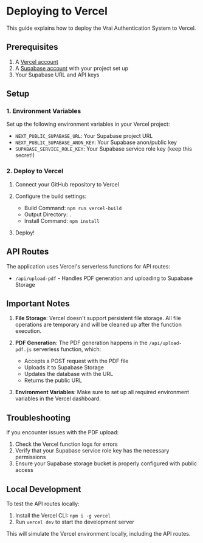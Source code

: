 # Deploying to Vercel

This guide explains how to deploy the Vrai Authentication System to Vercel.

## Prerequisites

1. A [Vercel account](https://vercel.com/signup)
2. A [Supabase account](https://supabase.com/) with your project set up
3. Your Supabase URL and API keys

## Setup

### 1. Environment Variables

Set up the following environment variables in your Vercel project:

- `NEXT_PUBLIC_SUPABASE_URL`: Your Supabase project URL
- `NEXT_PUBLIC_SUPABASE_ANON_KEY`: Your Supabase anon/public key
- `SUPABASE_SERVICE_ROLE_KEY`: Your Supabase service role key (keep this secret!)

### 2. Deploy to Vercel

1. Connect your GitHub repository to Vercel
2. Configure the build settings:
   - Build Command: `npm run vercel-build`
   - Output Directory: `.`
   - Install Command: `npm install`

3. Deploy!

## API Routes

The application uses Vercel's serverless functions for API routes:

- `/api/upload-pdf` - Handles PDF generation and uploading to Supabase Storage

## Important Notes

1. **File Storage**: Vercel doesn't support persistent file storage. All file operations are temporary and will be cleaned up after the function execution.

2. **PDF Generation**: The PDF generation happens in the `/api/upload-pdf.js` serverless function, which:
   - Accepts a POST request with the PDF file
   - Uploads it to Supabase Storage
   - Updates the database with the URL
   - Returns the public URL

3. **Environment Variables**: Make sure to set up all required environment variables in the Vercel dashboard.

## Troubleshooting

If you encounter issues with the PDF upload:

1. Check the Vercel function logs for errors
2. Verify that your Supabase service role key has the necessary permissions
3. Ensure your Supabase storage bucket is properly configured with public access

## Local Development

To test the API routes locally:

1. Install the Vercel CLI: `npm i -g vercel`
2. Run `vercel dev` to start the development server

This will simulate the Vercel environment locally, including the API routes. 